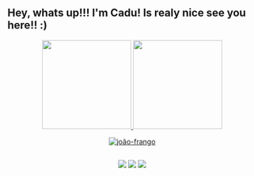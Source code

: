 ## Hey, whats up!!! I'm Cadu! Is realy nice see you here!! :)

<div align="center">
  <a href="https://github.com/kdukoelho">
  <img height="180em" src="https://github-readme-stats.vercel.app/api?username=kdukoelho&show_icons=true&theme=outrun&include_all_commits=true&count_private=true"/>
  <img height="180em" src="https://github-readme-stats.vercel.app/api/top-langs/?username=kdukoelho&layout=compact&langs_count=7&theme=outrun"/>

![joão-frango](https://user-images.githubusercontent.com/86522822/212957094-cd7c3cc8-ca3b-4416-b898-aedc779a7e6e.gif)
    
  ##
 
<div> 
  <a href="https://twitter.com/kdukoelho" target="_blank"><img src="https://img.shields.io/badge/Twitter-1DA1F2?style=for-the-badge&logo=twitter&logoColor=white" target="_blank"></a>
  <a href = "kdukoelho@gmail.com"><img src="https://img.shields.io/badge/Gmail-D14836?style=for-the-badge&logo=gmail&logoColor=white" target="_blank"></a>
  <a href="discordapp.com/users/349598104498077707" target="_blank"><img src="https://img.shields.io/badge/Discord-7289DA?style=for-the-badge&logo=discord&logoColor=white" target="_blank"></a>  
</div>
